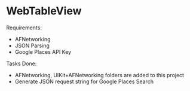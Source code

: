 WebTableView
============

Requirements:
- AFNetworking
- JSON Parsing
- Google Places API Key

Tasks Done:
- AFNetworking, UIKit+AFNetworking folders are added to this project
- Generate JSON request string for Google Places Search
